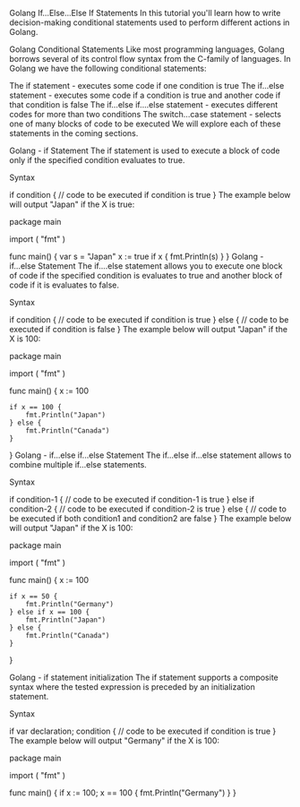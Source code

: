 Golang If...Else...Else If Statements
In this tutorial you'll learn how to write decision-making conditional statements used to perform different actions in Golang.

Golang Conditional Statements
Like most programming languages, Golang borrows several of its control flow syntax from the C-family of languages. In Golang we have the following conditional statements:


The if statement - executes some code if one condition is true
The if...else statement - executes some code if a condition is true and another code if that condition is false
The if...else if....else statement - executes different codes for more than two conditions
The switch...case statement - selects one of many blocks of code to be executed
We will explore each of these statements in the coming sections.

Golang - if Statement
The if statement is used to execute a block of code only if the specified condition evaluates to true.

Syntax

if  condition { 
    // code to be executed if condition is true
}
The example below will output "Japan" if the X is true:

package main
 
import (
	"fmt"
)
 
func main() {
	var s = "Japan"
	x := true
	if x {
		fmt.Println(s)
	}
}
Golang - if...else Statement
The if....else statement allows you to execute one block of code if the specified condition is evaluates to true and another block of code if it is evaluates to false.

Syntax

if  condition { 
    // code to be executed if condition is true
} else {
    // code to be executed if condition is false
}
The example below will output "Japan" if the X is 100:

package main
 
import (
	"fmt"
)
 
func main() {
	x := 100
 
	if x == 100 {
		fmt.Println("Japan")
	} else {
		fmt.Println("Canada")
	}
}
Golang - if...else if...else Statement
The if...else if...else statement allows to combine multiple if...else statements.

Syntax

if  condition-1 { 
    // code to be executed if condition-1 is true
} else if condition-2 {
    // code to be executed if condition-2 is true
} else {
    // code to be executed if both condition1 and condition2 are false
}
The example below will output "Japan" if the X is 100:

package main
 
import (
	"fmt"
)
 
func main() {
	x := 100
 
	if x == 50 {
		fmt.Println("Germany")
	} else if x == 100 {
		fmt.Println("Japan")
	} else {
		fmt.Println("Canada")
	}
}
 
Golang - if statement initialization
The if statement supports a composite syntax where the tested expression is preceded by an initialization statement.

Syntax

if  var declaration;  condition { 
    // code to be executed if condition is true
}
The example below will output "Germany" if the X is 100:

package main
 
import (
	"fmt"
)
 
func main() {
	if x := 100; x == 100 {
		fmt.Println("Germany")
	}
}
